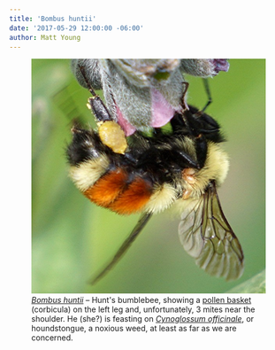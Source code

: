 ```yaml
---
title: 'Bombus huntii'
date: '2017-05-29 12:00:00 -06:00'
author: Matt Young
---
```

<figure>
<img src="/uploads/2017/DSC01239_Bombus_huntii_600.jpg" alt="Hunt's bumblebee"/>
<figcaption>
<a href="https://en.wikipedia.org/wiki/Bombus_huntii"><i>Bombus huntii</i></a> &ndash; Hunt's bumblebee, showing a <a href="https://www.whatsthatbug.com/category/bees/bumble-bees/">pollen basket</a> (corbicula) on the left leg and, unfortunately, 3 mites near the shoulder. He (she?) is feasting on <a href="http://www.easterncoloradowildflowers.com/_c_3frame.htm"><i>Cynoglossum officinale</i></a>, or houndstongue, a noxious weed, at least as far as we are concerned.
</figcaption>
</figure>
